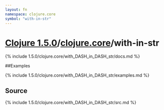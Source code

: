 ```yaml
---
layout: fn
namespace: clojure.core
symbol: "with-in-str"
---
```


# [Clojure 1.5.0](../../)/[clojure.core](../)/with-in-str

{% include 1.5.0/clojure.core/with_DASH_in_DASH_str/docs.md %}

##Examples

{% include 1.5.0/clojure.core/with_DASH_in_DASH_str/examples.md %}
## Source
{% include 1.5.0/clojure.core/with_DASH_in_DASH_str/src.md %}

